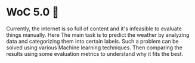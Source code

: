 # WoC 5.0 🤘
Currently, the internet is so full of content and it's infeasible to evaluate things manually. Here The main task is to predict the weather by analyzing data and categorizing them into certain labels. Such a problem can be solved using various Machine learning techniques. Then comparing the results using some evaluation metrics to understand why it fits the best. 

